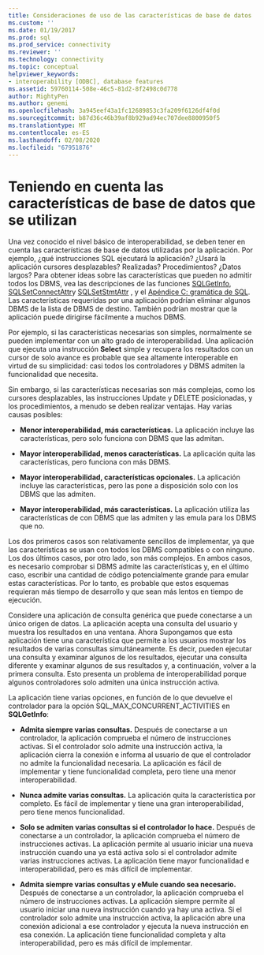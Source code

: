 ```yaml
---
title: Consideraciones de uso de las características de base de datos | Microsoft Docs
ms.custom: ''
ms.date: 01/19/2017
ms.prod: sql
ms.prod_service: connectivity
ms.reviewer: ''
ms.technology: connectivity
ms.topic: conceptual
helpviewer_keywords:
- interoperability [ODBC], database features
ms.assetid: 59760114-508e-46c5-81d2-8f2498c0d778
author: MightyPen
ms.author: genemi
ms.openlocfilehash: 3a945eef43a1fc12689853c3fa209f6126df4f0d
ms.sourcegitcommit: b87d36c46b39af8b929ad94ec707dee8800950f5
ms.translationtype: MT
ms.contentlocale: es-ES
ms.lasthandoff: 02/08/2020
ms.locfileid: "67951876"
---
```

# <a name="considering-database-features-to-use"></a>Teniendo en cuenta las características de base de datos que se utilizan
Una vez conocido el nivel básico de interoperabilidad, se deben tener en cuenta las características de base de datos utilizadas por la aplicación. Por ejemplo, ¿qué instrucciones SQL ejecutará la aplicación? ¿Usará la aplicación cursores desplazables? Realizadas? Procedimientos? ¿Datos largos? Para obtener ideas sobre las características que pueden no admitir todos los DBMS, vea las descripciones de las funciones [SQLGetInfo](../../../odbc/reference/syntax/sqlgetinfo-function.md), [SQLSetConnectAttr](../../../odbc/reference/syntax/sqlsetconnectattr-function.md)y [SQLSetStmtAttr](../../../odbc/reference/syntax/sqlsetstmtattr-function.md) , y el [Apéndice C: gramática de SQL](../../../odbc/reference/appendixes/appendix-c-sql-grammar.md). Las características requeridas por una aplicación podrían eliminar algunos DBMS de la lista de DBMS de destino. También podrían mostrar que la aplicación puede dirigirse fácilmente a muchos DBMS.  
  
 Por ejemplo, si las características necesarias son simples, normalmente se pueden implementar con un alto grado de interoperabilidad. Una aplicación que ejecuta una instrucción **Select** simple y recupera los resultados con un cursor de solo avance es probable que sea altamente interoperable en virtud de su simplicidad: casi todos los controladores y DBMS admiten la funcionalidad que necesita.  
  
 Sin embargo, si las características necesarias son más complejas, como los cursores desplazables, las instrucciones Update y DELETE posicionadas, y los procedimientos, a menudo se deben realizar ventajas. Hay varias causas posibles:  
  
-   **Menor interoperabilidad, más características.** La aplicación incluye las características, pero solo funciona con DBMS que las admitan.  
  
-   **Mayor interoperabilidad, menos características.** La aplicación quita las características, pero funciona con más DBMS.  
  
-   **Mayor interoperabilidad, características opcionales.** La aplicación incluye las características, pero las pone a disposición solo con los DBMS que las admiten.  
  
-   **Mayor interoperabilidad, más características.** La aplicación utiliza las características de con DBMS que las admiten y las emula para los DBMS que no.  
  
 Los dos primeros casos son relativamente sencillos de implementar, ya que las características se usan con todos los DBMS compatibles o con ninguno. Los dos últimos casos, por otro lado, son más complejos. En ambos casos, es necesario comprobar si DBMS admite las características y, en el último caso, escribir una cantidad de código potencialmente grande para emular estas características. Por lo tanto, es probable que estos esquemas requieran más tiempo de desarrollo y que sean más lentos en tiempo de ejecución.  
  
 Considere una aplicación de consulta genérica que puede conectarse a un único origen de datos. La aplicación acepta una consulta del usuario y muestra los resultados en una ventana. Ahora Supongamos que esta aplicación tiene una característica que permite a los usuarios mostrar los resultados de varias consultas simultáneamente. Es decir, pueden ejecutar una consulta y examinar algunos de los resultados, ejecutar una consulta diferente y examinar algunos de sus resultados y, a continuación, volver a la primera consulta. Esto presenta un problema de interoperabilidad porque algunos controladores solo admiten una única instrucción activa.  
  
 La aplicación tiene varias opciones, en función de lo que devuelve el controlador para la opción SQL_MAX_CONCURRENT_ACTIVITIES en **SQLGetInfo**:  
  
-   **Admita siempre varias consultas.** Después de conectarse a un controlador, la aplicación comprueba el número de instrucciones activas. Si el controlador solo admite una instrucción activa, la aplicación cierra la conexión e informa al usuario de que el controlador no admite la funcionalidad necesaria. La aplicación es fácil de implementar y tiene funcionalidad completa, pero tiene una menor interoperabilidad.  
  
-   **Nunca admite varias consultas.** La aplicación quita la característica por completo. Es fácil de implementar y tiene una gran interoperabilidad, pero tiene menos funcionalidad.  
  
-   **Solo se admiten varias consultas si el controlador lo hace.** Después de conectarse a un controlador, la aplicación comprueba el número de instrucciones activas. La aplicación permite al usuario iniciar una nueva instrucción cuando una ya está activa solo si el controlador admite varias instrucciones activas. La aplicación tiene mayor funcionalidad e interoperabilidad, pero es más difícil de implementar.  
  
-   **Admita siempre varias consultas y eMule cuando sea necesario.** Después de conectarse a un controlador, la aplicación comprueba el número de instrucciones activas. La aplicación siempre permite al usuario iniciar una nueva instrucción cuando ya hay una activa. Si el controlador solo admite una instrucción activa, la aplicación abre una conexión adicional a ese controlador y ejecuta la nueva instrucción en esa conexión. La aplicación tiene funcionalidad completa y alta interoperabilidad, pero es más difícil de implementar.
